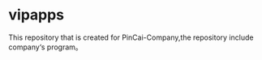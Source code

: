 # vipapps
This repository that is created for PinCai-Company,the repository include company‘s program。
